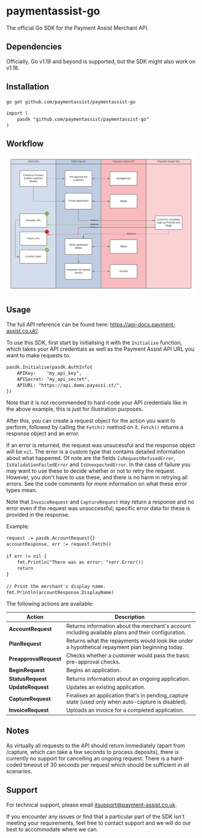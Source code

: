 # paymentassist-go

The official Go SDK for the Payment Assist Merchant API.

## Dependencies

Officially, Go v1.19 and beyond is supported, but the SDK might also work on v1.18.

## Installation

`go get github.com/paymentassist/paymentassist-go`

```
import (
    pasdk "github.com/paymentassist/paymentassist-go"
)
```

## Workflow

![Payment Assist API Workflow](https://raw.githubusercontent.com/paymentassist/paymentassist-php/master/api-workflow.png "API Workflow")

## Usage

The full API reference can be found here: https://api-docs.payment-assist.co.uk/.

To use this SDK, first start by initialising it with the `Initialise` function, which takes your API credentials as well as the Payment Assist API URL you want to make requests to.

```
pasdk.Initialise(pasdk.AuthInfo{
    APIKey:    "my_api_key",
    APISecret: "my_api_secret",
    APIURL: "https://api.demo.payassi.st/",
})
```

Note that it is not recommended to hard-code your API credentials like in the above example, this is just for illustration purposes.

After this, you can create a request object for the action you want to perform, followed by calling the `Fetch()` method on it. `Fetch()` returns a response object and an error.

If an error is returned, the request was unsucessful and the response object will be `nil`. The error is a custom type that contains detailed information about what happened. Of note are the fields `IsRequestRefusedError`, `IsValidationFailedError` and `IsUnexpectedError`. In the case of failure you may want to use these to decide whether or not to retry the request. However, you don't have to use these, and there is no harm in retrying all errors. See the code comments for more information on what these error types mean.

Note that `InvoiceRequest` and `CaptureRequest` may return a response and no error even if the request was unsuccessful; specific error data for these is provided in the response.

Example:

```
request := pasdk.AccountRequest{}
accountResponse, err := request.Fetch()

if err != nil {
    fmt.Println("There was an error: "+err.Error())
    return
}

// Print the merchant's display name.
fmt.Println(accountResponse.DisplayName)
```

The following actions are available:

| Action | Description |
|--------|-------------|
| __AccountRequest__ | Returns information about the merchant's account including available plans and their configuration. |
| __PlanRequest__ | Returns what the repayments would look like under a hypothetical repayment plan beginning today. |
| __PreapprovalRequest__ | Checks whether a customer would pass the basic pre-approval checks. |
| __BeginRequest__ | Begins an application. |
| __StatusRequest__ | Returns information about an ongoing application. |
| __UpdateRequest__ | Updates an existing application. |
| __CaptureRequest__ | Finalises an application that's in pending_capture state (used only when auto-capture is disabled). |
| __InvoiceRequest__ | Uploads an invoice for a completed application. |

## Notes


As virtually all requests to the API should return immediately (apart from /capture, which can take a few seconds to process deposits), there is currently no support for cancelling an ongoing request. There is a hard-coded timeout of 30 seconds per request which should be sufficient in all scenarios.

## Support

For technical support, please email [itsupport@payment-assist.co.uk](mailto:itsupport@payment-assist.co.uk).

If you encounter any issues or find that a particular part of the SDK isn't meeting your requirements, feel free to contact support and we will do our best to accommodate where we can.